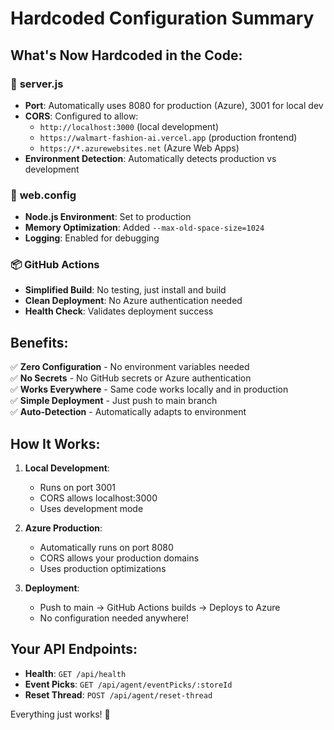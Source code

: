 # Hardcoded Configuration Summary

## What's Now Hardcoded in the Code:

### 🚀 **server.js**
- **Port**: Automatically uses 8080 for production (Azure), 3001 for local dev
- **CORS**: Configured to allow:
  - `http://localhost:3000` (local development)
  - `https://walmart-fashion-ai.vercel.app` (production frontend)
  - `https://*.azurewebsites.net` (Azure Web Apps)
- **Environment Detection**: Automatically detects production vs development

### 🔧 **web.config**
- **Node.js Environment**: Set to production
- **Memory Optimization**: Added `--max-old-space-size=1024`
- **Logging**: Enabled for debugging

### 📦 **GitHub Actions**
- **Simplified Build**: No testing, just install and build
- **Clean Deployment**: No Azure authentication needed
- **Health Check**: Validates deployment success

## Benefits:

✅ **Zero Configuration** - No environment variables needed  
✅ **No Secrets** - No GitHub secrets or Azure authentication  
✅ **Works Everywhere** - Same code works locally and in production  
✅ **Simple Deployment** - Just push to main branch  
✅ **Auto-Detection** - Automatically adapts to environment  

## How It Works:

1. **Local Development**: 
   - Runs on port 3001
   - CORS allows localhost:3000
   - Uses development mode

2. **Azure Production**:
   - Automatically runs on port 8080
   - CORS allows your production domains
   - Uses production optimizations

3. **Deployment**:
   - Push to main → GitHub Actions builds → Deploys to Azure
   - No configuration needed anywhere!

## Your API Endpoints:

- **Health**: `GET /api/health`
- **Event Picks**: `GET /api/agent/eventPicks/:storeId`  
- **Reset Thread**: `POST /api/agent/reset-thread`

Everything just works! 🎉
